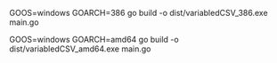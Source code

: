 GOOS=windows GOARCH=386 go build -o dist/variabledCSV_386.exe main.go

GOOS=windows GOARCH=amd64 go build -o dist/variabledCSV_amd64.exe main.go